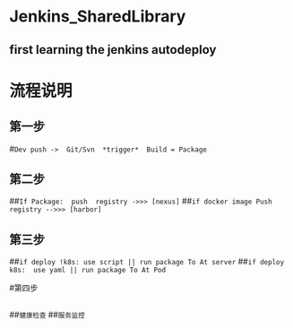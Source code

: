 # Jenkins_SharedLibrary
## first learning the jenkins autodeploy

# 流程说明
## 第一步
#```Dev push ->  Git/Svn  *trigger*  Build = Package```

## 第二步
##```If Package:  push  registry ->>> [nexus]```
##```if docker image Push registry -->>> [harbor]```

## 第三步 
##```if deploy !k8s: use script || run package To At server```
##```if deploy k8s:  use yaml || run package To At Pod```

#第四步

##
##```健康检查```
##```服务监控```